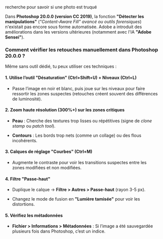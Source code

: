 

recherche pour savoir si une photo est truqué

Dans **Photoshop 20.0.0 (version CC 2019)**, la fonction **"Détecter les manipulations"** (_"Content-Aware Fill" avancé ou outils forensiques_) n'existait pas encore sous forme automatisée. Adobe a introduit des améliorations dans les versions ultérieures (notamment avec l'IA **"Adobe Sensei"**).

### **Comment vérifier les retouches manuellement dans Photoshop 20.0.0 ?**

Même sans outil dédié, tu peux utiliser ces techniques :

#### **1. Utilise l’outil "Désaturation" (Ctrl+Shift+U) + Niveaux (Ctrl+L)**

- Passe l’image en noir et blanc, puis joue sur les niveaux pour faire ressortir les zones suspectes (retouches créent souvent des différences de luminosité).
    

#### **2. Zoom haute résolution (300%+) sur les zones critiques**

- **Peau** : Cherche des textures trop lisses ou répétitives (signe de _clone stamp_ ou _patch tool_).
    
- **Contours** : Les bords trop nets (comme un collage) ou des flous incohérents.
    

#### **3. Calques de réglage "Courbes" (Ctrl+M)**

- Augmente le contraste pour voir les transitions suspectes entre les zones modifiées et non modifiées.
    

#### **4. Filtre "Passe-haut"**

- Duplique le calque → **Filtre > Autres > Passe-haut** (rayon 3-5 px).
    
- Changez le mode de fusion en **"Lumière tamisée"** pour voir les distortions.
    

#### **5. Vérifiez les métadonnées**

- **Fichier > Informations > Métadonnées** : Si l’image a été sauvegardée plusieurs fois dans Photoshop, c’est un indice.
